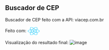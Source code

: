 ## Buscador de CEP

Buscador de CEP feito com a API: viacep.com.br

Feito com: <img align="center" alt="Rafa-React" height="30" width="40" src="https://raw.githubusercontent.com/devicons/devicon/master/icons/react/react-original.svg">

Visualização do resultado final:
![image](https://github.com/user-attachments/assets/b91cc966-1e14-4003-91a8-95b83bcd362d)
